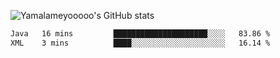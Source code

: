 ![Yamalameyooooo's GitHub stats](https://github-readme-stats.vercel.app/api?username=yamalameyooooo&theme=transparent&show_icons=true\&show=reviews,discussions_started,discussions_answered,prs_merged,prs_merged_percentage)

<!--START_SECTION:waka-->

```txt
Java   16 mins         █████████████████████░░░░   83.86 %
XML    3 mins          ████░░░░░░░░░░░░░░░░░░░░░   16.14 %
```

<!--END_SECTION:waka-->
